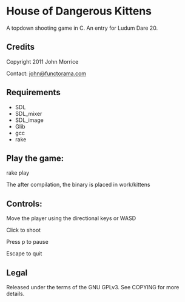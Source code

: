 # House of Dangerous Kittens

A topdown shooting game in C.  An entry for Ludum Dare 20.

## Credits

Copyright 2011 John Morrice

Contact: john@functorama.com

## Requirements

* SDL
* SDL\_mixer
* SDL\_image
* Glib
* gcc
* rake

## Play the game:

rake play

The after compilation, the binary is placed in work/kittens

## Controls:

Move the player using the directional keys or WASD

Click to shoot

Press p to pause

Escape to quit

## Legal

Released under the terms of the GNU GPLv3.  See COPYING for more details.
